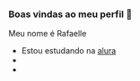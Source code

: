### Boas vindas ao meu perfil 💙

Meu nome é Rafaelle

- Estou estudando na [alura](https://www.alura.com.br)
- 
- 
